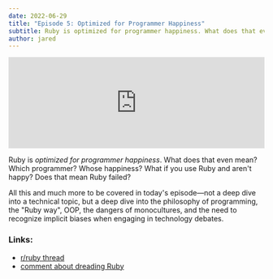 ```yaml
---
date: 2022-06-29
title: "Episode 5: Optimized for Programmer Happiness"
subtitle: Ruby is optimized for programmer happiness. What does that even mean? Which programmer? Whose happiness?
author: jared
---
```


<iframe width="100%" height="180" frameborder="no" scrolling="no" seamless="" src="https://share.transistor.fm/e/df766b5a"></iframe>

Ruby is _optimized for programmer happiness_. What does that even mean? Which programmer? Whose happiness? What if you use Ruby and aren't happy? Does that mean Ruby failed?

All this and much more to be covered in today's episode—not a deep dive into a technical topic, but a deep dive into the philosophy of programming, the "Ruby way", OOP, the dangers of monocultures, and the need to recognize implicit biases when engaging in technology debates.

### Links:

- [r/ruby thread](https://www.reddit.com/r/ruby/comments/viadq5/stack_overflow_developer_survey_2022_results_bad/)
- [comment about dreading Ruby](https://www.reddit.com/r/ruby/comments/viadq5/stack_overflow_developer_survey_2022_results_bad/idtyko3/)
